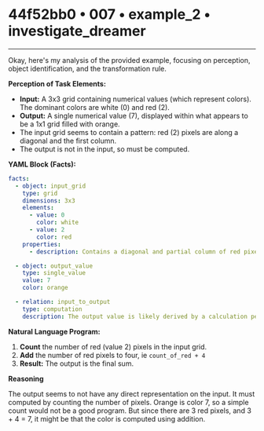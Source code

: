 # 44f52bb0 • 007 • example_2 • investigate_dreamer

---
Okay, here's my analysis of the provided example, focusing on perception, object identification, and the transformation rule.

**Perception of Task Elements:**

*   **Input:** A 3x3 grid containing numerical values (which represent colors). The dominant colors are white (0) and red (2).
*   **Output:** A single numerical value (7), displayed within what appears to be a 1x1 grid filled with orange.
*   The input grid seems to contain a pattern: red (2) pixels are along a diagonal and the first column.
*    The output is not in the input, so must be computed.

**YAML Block (Facts):**



```yaml
facts:
  - object: input_grid
    type: grid
    dimensions: 3x3
    elements:
      - value: 0
        color: white
      - value: 2
        color: red
    properties:
      - description: Contains a diagonal and partial column of red pixels.

  - object: output_value
    type: single_value
    value: 7
    color: orange

  - relation: input_to_output
    type: computation
    description: The output value is likely derived by a calculation performed on the input grid.

```



**Natural Language Program:**

1.  **Count** the number of red (value 2) pixels in the input grid.
2.  **Add** the number of red pixels to four, ie `count_of_red + 4`
3.  **Result:** The output is the final sum.

**Reasoning**

The output seems to not have any direct representation on the input. It must computed by counting the number of pixels. Orange is color 7, so a simple count would not be a good program. But since there are 3 red pixels, and 3 + 4 = 7, it might be that the color is computed using addition.

